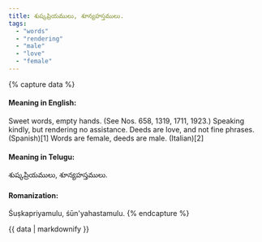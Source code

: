 ```yaml
---
title: శుష్కప్రియములు, శూన్యహస్తములు.
tags:
  - "words"
  - "rendering"
  - "male"
  - "love"
  - "female"
---
```


{% capture data %}
#### Meaning in English:
Sweet words, empty hands.
(See Nos. 658, 1319, 1711, 1923.)
Speaking kindly, but rendering no assistance.
Deeds are love, and not fine phrases. (Spanish)[1]
Words are female, deeds are male. (Italian)[2]

#### Meaning in Telugu:
శుష్కప్రియములు, శూన్యహస్తములు.

#### Romanization:
Śuṣkapriyamulu, śūn'yahastamulu.
{% endcapture %}

{{ data | markdownify }}

